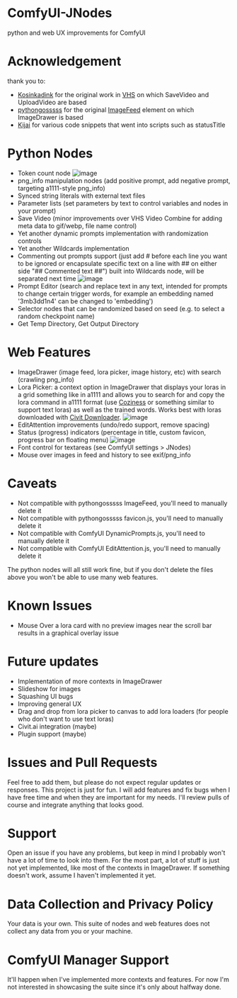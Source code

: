 # ComfyUI-JNodes
 python and web UX improvements for ComfyUI

# Acknowledgement
 thank you to:
 * [Kosinkadink](https://github.com/Kosinkadink) for the original work in [VHS](https://github.com/Kosinkadink/ComfyUI-VideoHelperSuite) on which SaveVideo and UploadVideo are based
 * [pythongosssss](https://github.com/pythongosssss) for the original [ImageFeed](https://github.com/pythongosssss/ComfyUI-Custom-Scripts/blob/main/web/js/imageFeed.js) element on which ImageDrawer is based
 * [Kijai](https://github.com/Kijai) for various code snippets that went into scripts such as statusTitle
 
# Python Nodes
 * Token count node
   ![image](https://github.com/JaredTherriault/ComfyUI-JNodes/assets/8760446/4fa9ca93-3891-434f-8cb1-5e0f0e8ed8ee)
 * png_info manipulation nodes (add positive prompt, add negative prompt, targeting a1111-style png_info)
 * Synced string literals with external text files
 * Parameter lists (set parameters by text to control variables and nodes in your prompt)
 * Save Video (minor improvements over VHS Video Combine for adding meta data to gif/webp, file name control)
 * Yet another dynamic prompts implementation with randomization controls
 * Yet another Wildcards implementation
 * Commenting out prompts support (just add # before each line you want to be ignored or encapsulate specific text on a line with ## on either side "## Commented text ##") built into Wildcards node, will be separated next time
   ![image](https://github.com/JaredTherriault/ComfyUI-JNodes/assets/8760446/05ae496f-94fa-4fb4-9686-b5f27a996d6b)
 * Prompt Editor (search and replace text in any text, intended for prompts to change certain trigger words, for example an embedding named '3mb3dd1n4' can be changed to 'embedding')
 * Selector nodes that can be randomized based on seed (e.g. to select a random checkpoint name)
 * Get Temp Directory, Get Output Directory
 
# Web Features
 * ImageDrawer (image feed, lora picker, image history, etc) with search (crawling png_info) 
 * Lora Picker: a context option in ImageDrawer that displays your loras in a grid something like in a1111 and allows you to search for and copy the lora command in a1111 format (use [Coziness](https://github.com/skfoo/ComfyUI-Coziness) or something similar to support text loras) as well as the trained words. Works best with loras downloaded with [Civit Downloader](https://www.ayamaru.com/more).
   ![image](https://github.com/JaredTherriault/ComfyUI-JNodes/assets/8760446/ede152ac-57db-45ab-a1ab-908dba71d206)
 * EditAttention improvements (undo/redo support, remove spacing)
 * Status (progress) indicators (percentage in title, custom favicon, progress bar on floating menu)
   ![image](https://github.com/JaredTherriault/ComfyUI-JNodes/assets/8760446/5887a6e3-28e6-4a07-a1a4-5a20faa5f557)
 * Font control for textareas (see ComfyUI settings > JNodes)
 * Mouse over images in feed and history to see exif/png_info
 
# Caveats
 * Not compatible with pythongosssss ImageFeed, you'll need to manually delete it
 * Not compatible with pythongosssss favicon.js, you'll need to manually delete it
 * Not compatible with ComfyUI DynamicPrompts.js, you'll need to manually delete it
 * Not compatible with ComfyUI EditAttention.js, you'll need to manually delete it
 
 The python nodes will all still work fine, but if you don't delete the files above you won't be able to use many web features.
 
# Known Issues
 * Mouse Over a lora card with no preview images near the scroll bar results 
in a graphical overlay issue
 
# Future updates
 * Implementation of more contexts in ImageDrawer
 * Slideshow for images
 * Squashing UI bugs
 * Improving general UX
 * Drag and drop from lora picker to canvas to add lora loaders (for people who don't want to use text loras)
 * Civit.ai integration (maybe)
 * Plugin support (maybe)
 
# Issues and Pull Requests
Feel free to add them, but please do not expect regular updates or responses. This project is just for fun. I will add features and fix bugs when I have free time and when they are important for my needs. I'll review pulls of course and integrate anything that looks good.

# Support
Open an issue if you have any problems, but keep in mind I probably won't have a lot of time to look into them. For the most part, a lot of stuff is just not yet implemented, like most of the contexts in ImageDrawer. If something doesn't work, assume I haven't implemented it yet.

# Data Collection and Privacy Policy
Your data is your own. This suite of nodes and web features does not collect any data from you or your machine.

# ComfyUI Manager Support
It'll happen when I've implemented more contexts and features. For now I'm not interested in showcasing the suite since it's only about halfway done.
